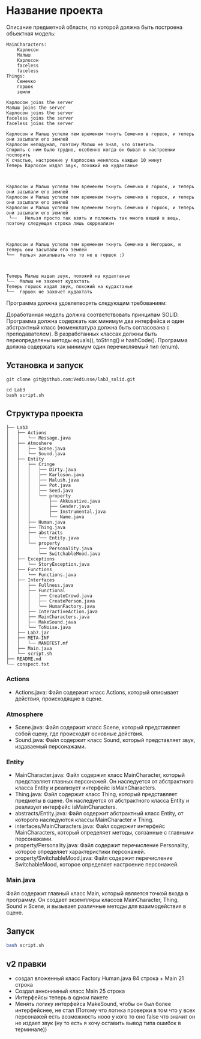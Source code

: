 # Название проекта

Описание предметной области, по которой должна быть построена объектная модель:

```text
MainCharacters:
	Карлосон
	Малыш
	Карлосон
	faceless
	faceless
Things:
	Семечко
	горшок
	земля

Карлосон joins the server
Малыш joins the server
Карлосон joins the server
faceless joins the server
faceless joins the server

Карлосон и Малыш успели тем временем ткнуть Семечко в горшок, и теперь они засыпали его землей
Карлосон неподумал, поэтому Малыш не знал, что ответить
Спорить c ним было трудно, особенно когда он бывал в настроении поспорить
К счастью, настроение у Карлосонa менялось каждые 10 минут
Теперь Карлосон издал звук, похожий на кудахтанье



Карлосон и Малыш успели тем временем ткнуть Семечко в горшок, и теперь они засыпали его землей
Карлосон и Малыш успели тем временем ткнуть семечко в горшок, и теперь они засыпали его землей
Карлосон и Малыш успели тем временем ткнуть Семечко в горшок, и теперь они засыпали его землей
 └──   Нельзя просто так взять и положить так много вещей в вещь, поэтому следующая строка лишь сюрреализм



Карлосон и Малыш успели тем временем ткнуть Семечко в Негоршок, и теперь они засыпали его землей
└──  Нельзя закапывать что то не в горшок :)



Теперь Малыш издал звук, похожий на кудахтанье
└──  Малыш не захочет кудахтать
Теперь горшок издал звук, похожий на кудахтанье
└──  горшок не захочет кудахтать
```

Программа должна удовлетворять следующим требованиям:

Доработанная модель должна соответствовать принципам SOLID.
Программа должна содержать как минимум два интерфейса и один абстрактный класс (номенклатура должна быть согласована с преподавателем).
В разработанных классах должны быть переопределены методы equals(), toString() и hashCode().
Программа должна содержать как минимум один перечисляемый тип (enum).

## Установка и запуск

```
git clone git@github.com:Vediusse/lab3_solid.git
```

```
cd Lab3
bash script.sh
```


## Структура проекта
```text
├── Lab3
│   ├── Actions
│   │   └── Message.java
│   ├── Atmoshere
│   │   ├── Scene.java
│   │   └── Sound.java
│   ├── Entity
│   │   ├── Cringe
│   │   │   ├── Dirty.java
│   │   │   ├── Karloson.java
│   │   │   ├── Malush.java
│   │   │   ├── Pot.java
│   │   │   ├── Seed.java
│   │   │   └── property
│   │   │       ├── Akkusative.java
│   │   │       ├── Gender.java
│   │   │       ├── Instrumental.java
│   │   │       └── Name.java
│   │   ├── Human.java
│   │   ├── Thing.java
│   │   ├── abstracts
│   │   │   └── Entity.java
│   │   └── property
│   │       ├── Personality.java
│   │       └── SwitchableMood.java
│   ├── Exceptions
│   │   └── StoryException.java
│   ├── Functions
│   │   └── Functions.java
│   ├── Interfaces
│   │   ├── Fullness.java
│   │   ├── Functional
│   │   │   ├── CreateCrowd.java
│   │   │   ├── CreatePerson.java
│   │   │   └── HumanFactory.java
│   │   ├── InteractiveAction.java
│   │   ├── MainCharacters.java
│   │   ├── MakeSound.java
│   │   └── ToNoise.java
│   ├── Lab7.jar
│   ├── META-INF
│   │   └── MANIFEST.mf
│   ├── Main.java
│   └── script.sh
├── README.md
└── conspect.txt

```

### Actions
- Actions.java: Файл содержит класс Actions, который описывает действия, происходящие в сцене.

### Atmosphere
- Scene.java: Файл содержит класс Scene, который представляет собой сцену, где происходят основные действия.
- Sound.java: Файл содержит класс Sound, который представляет звук, издаваемый персонажами.

### Entity
- MainCharacter.java: Файл содержит класс MainCharacter, который представляет главных персонажей. Он наследуется от абстрактного класса Entity и реализует интерфейс isMainCharacters.
- Thing.java: Файл содержит класс Thing, который представляет предметы в сцене. Он наследуется от абстрактного класса Entity и реализует интерфейс isMainCharacters.
- abstracts/Entity.java: Файл содержит абстрактный класс Entity, от которого наследуются классы MainCharacter и Thing.
- interfaces/MainCharacters.java: Файл содержит интерфейс MainCharacters, который определяет методы, связанные с главными персонажами.
- property/Personality.java: Файл содержит перечисление Personality, которое определяет характеристики персонажей.
- property/SwitchableMood.java: Файл содержит перечисление SwitchableMood, которое определяет настроение персонажей.

### Main.java
Файл содержит главный класс Main, который является точкой входа в программу. Он создает экземпляры классов MainCharacter, Thing, Sound и Scene, и вызывает различные методы для взаимодействия в сцене.

## Запуск
```bash
bash script.sh
```

## v2 правки

- создал вложенный класс Factory Human.java 84 строка + Main 21 строка
- Создал аннонимный класс Main 25 строка
- Интерфейсы теперь в одном пакете
- Менять логику интерфейса MakeSound, чтобы он был более интерфейснее, не стал (Потому что логика проверки в том что у всех персонажей есть возможность нооо у кого то оно false что значит он не издает звук (ну то есть я хочу оставить вывод типа ошибок в терминале))


